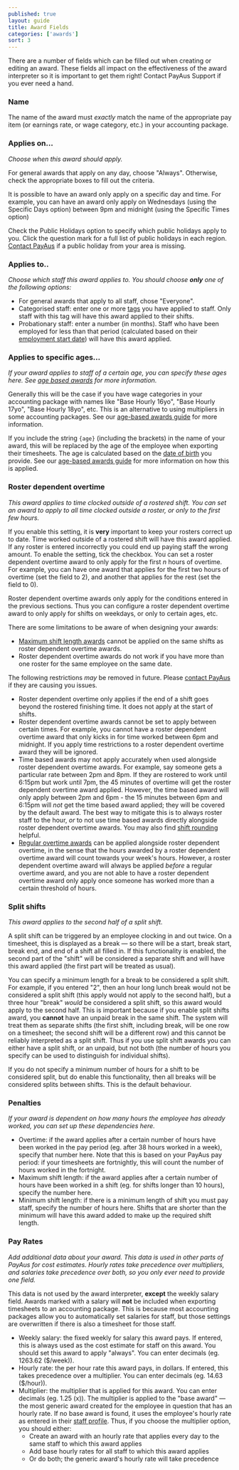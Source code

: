 ```yaml
---
published: true
layout: guide
title: Award Fields
categories: ['awards']
sort: 3
---
```


There are a number of fields which can be filled out when creating or editing an award. These fields all impact on the effectiveness of the award interpreter so it is important to get them right! Contact PayAus Support if you ever need a hand.

### Name

The name of the award must *exactly* match the name of the appropriate pay item (or earnings rate, or wage category, etc.) in your accounting package.

### Applies on...

*Choose when this award should apply.*

For general awards that apply on any day, choose "Always". Otherwise, check the appropriate boxes to fill out the criteria.

It is possible to have an award only apply on a specific day and time. For example, you can have an award only apply on Wednesdays (using the Specific Days option) between 9pm and midnight (using the Specific Times option)

Check the Public Holidays option to specify which public holidays apply to you. Click the question mark for a full list of public holidays in each region. [Contact PayAus](http://www.payaus.com/about?from=help) if a public holiday from your area is missing.

### Applies to..

*Choose which staff this award applies to. You should choose <b>only</b> one of the following options:*

* For general awards that apply to all staff, chose "Everyone".
* Categorised staff: enter one or more [tags](../../staff/team/#fields_available) you have applied to staff. Only staff with this tag will have this award applied to their shifts.
* Probationary staff: enter a number (in months). Staff who have been employed for less than that period (calculated based on their [employment start date](../../staff/team/#fields_available)) will have this award applied.

### Applies to specific ages...

*If your award applies to staff of a certain age, you can specify these ages here. See [age based awards](../ages/) for more information.*

Generally this will be the case if you have wage categories in your accounting package with names like "Base Hourly 16yo", "Base Hourly 17yo", "Base Hourly 18yo", etc. This is an alternative to using multipliers in some accounting packages. See our [age-based awards guide](../ages/) for more information.

If you include the string `{age}` (including the brackets) in the name of your award, this will be replaced by the age of the employee when exporting their timesheets. The age is calculated based on the [date of birth](../../staff/team/#fields_available) you provide. See our [age-based awards guide](../ages/) for more information on how this is applied.

### Roster dependent overtime

*This award applies to time clocked outside of a rostered shift. You can set an award to apply to all time clocked outside a roster, or only to the first few hours.*

If you enable this setting, it is **very** important to keep your rosters correct up to date. Time worked outside of a rostered shift will have this award applied. If any roster is entered incorrectly you could end up paying staff the wrong amount. To enable the setting, tick the checkbox. You can set a roster dependent overtime award to only apply for the first *n* hours of overtime. For example, you can have one award that applies for the first two hours of overtime (set the field to 2), and another that applies for the rest (set the field to 0).

Roster dependent overtime awards only apply for the conditions entered in the previous sections. Thus you can configure a roster dependent overtime award to only apply for shifts on weekdays, or only to certain ages, etc.

There are some limitations to be aware of when designing your awards:

* [Maximum shift length awards](#penalties) cannot be applied on the same shifts as roster dependent overtime awards.
* Roster dependent overtime awards do not work if you have more than one roster for the same employee on the same date.

The following restrictions *may* be removed in future. Please [contact PayAus](http://www.payaus.com/about?from=help) if they are causing you issues.

* Roster dependent overtime only applies if the end of a shift goes beyond the rostered finishing time. It does not apply at the start of shifts.
* Roster dependent overtime awards cannot be set to apply between certain times. For example, you cannot have a roster dependent overtime award that only kicks in for time worked between 6pm and midnight. If you apply time restrictions to a roster dependent overtime award they will be ignored.
* Time based awards may not apply accurately when used alongside roster dependent overtime awards. For example, say someone gets a particular rate between 2pm and 8pm. If they are rostered to work until 6:15pm but work until 7pm, the 45 minutes of overtime will get the roster dependent overtime award applied. However, the time based award will only apply between 2pm and 6pm - the 15 minutes between 6pm and 6:15pm will *not* get the time based award applied; they will be covered by the default award. The best way to mitigate this is to always roster staff to the hour, *or* to not use time based awards directly alongside roster dependent overtime awards. You may also find [shift rounding](../../settings/settings/#rounding_of_shifts) helpful.
* [Regular overtime awards](#penalties) can be applied alongside roster dependent overtime, in the sense that the hours awarded by a roster dependent overtime award will count towards your week's hours. However, a roster dependent overtime award will always be applied *before* a regular overtime award, and you are not able to have a roster dependent overtime award only apply once someone has worked more than a certain threshold of hours.

### Split shifts

*This award applies to the second half of a split shift.*

A split shift can be triggered by an employee clocking in and out twice. On a timesheet, this is displayed as a break &mdash; so there will be a start, break start, break end, and end of a shift all filled in. If this functionality is enabled, the second part of the "shift" will be considered a separate shift and will have this award applied (the first part will be treated as usual).

You can specify a minimum length for a break to be considered a split shift. For example, if you entered "2", then an hour long lunch break would not be considered a split shift (this apply would not apply to the second half), but a three hour "break" *would* be considered a split shift, so this award would apply to the second half. This is important because if you enable split shifts award, you **cannot** have an unpaid break in the same shift. The system will treat them as separate shifts (the first shift, including break, will be one row on a timesheet; the second shift will be a different row) and this cannot be reliably interpreted as a split shift. Thus if you use split shift awards you can either have a split shift, or an unpaid, but not both (the number of hours you specify can be used to distinguish for individual shifts).

If you do not specify a minimum number of hours for a shift to be considered split, but do enable this functionality, then all breaks will be considered splits between shifts. This is the default behaviour.

### Penalties

*If your award is dependent on how many hours the employee has already worked, you can set up these dependencies here.*

* Overtime: if the award applies after a certain number of hours have been worked in the pay period (eg. after 38 hours worked in a week), specify that number here. Note that this is based on your PayAus pay period: if your timesheets are fortnightly, this will count the number of hours worked in the fortnight.
* Maximum shift length: if the award applies after a certain number of hours have been worked in a shift (eg. for shifts longer than 10 hours), specify the number here.
* Minimum shift length: if there is a minimum length of shift you must pay staff, specify the number of hours here. Shifts that are shorter than the minimum will have this award added to make up the required shift length.

### Pay Rates

*Add additional data about your award. This data is used in other parts of PayAus for cost estimates. Hourly rates take precedence over multipliers, and salaries take precedence over both, so you only ever need to provide one field.*

This data is not used by the award interpreter, **except** the weekly salary field. Awards marked with a salary will **not** be included when exporting timesheets to an accounting package. This is because most accounting packages allow you to automatically set salaries for staff, but those settings are overwritten if there is also a timesheet for those staff.

* Weekly salary: the fixed weekly for salary this award pays. If entered, this is always used as the cost estimate for staff on this award. You should set this award to apply "always". You can enter decimals (eg. 1263.62 ($/week)).
* Hourly rate: the per hour rate this award pays, in dollars. If entered, this takes precedence over a multiplier. You can enter decimals (eg. 14.63 ($/hour)).
* Multiplier: the multiplier that is applied for this award. You can enter decimals (eg. 1.25 (x)). The multiplier is applied to the "base award" &mdash; the most generic award created for the employee in question that has an hourly rate. If no base award is found, it uses the employee's hourly rate as entered in their [staff profile](../../staff/team/#fields_available). Thus, if you choose the multiplier option, you should either:
	* Create an award with an hourly rate that applies every day to the same staff to which this award applies
	* Add base hourly rates for all staff to which this award applies
	* Or do both; the generic award's hourly rate will take precedence